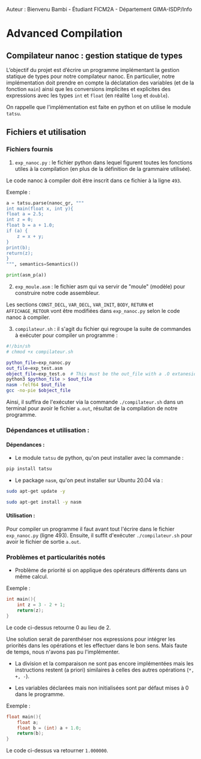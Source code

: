 Auteur : Bienvenu Bambi - Étudiant FICM2A - Département GIMA-ISDP/Info

# Advanced Compilation
  
## Compilateur nanoc : gestion statique de types
  
L’objectif du projet est d’écrire un programme implémentant la gestion statique de types pour notre compilateur nanoc. En particulier, notre implémentation doit prendre en compte la déclatation des variables (et de la fonction ```main```) ainsi que les conversions implicites et explicites des expressions avec les types ```int``` et ```float``` (en réalité ```long``` et ```double```).

On rappelle que l'implémentation est faite en python et on utilise le module ```tatsu```.

## Fichiers et utilisation


### Fichiers fournis


1. ```exp_nanoc.py``` : le fichier python dans lequel figurent toutes les fonctions utiles à la compilation (en plus de la définition de la grammaire utilisée).

Le code nanoc à compiler doit être inscrit dans ce fichier à la ligne ```493```.

Exemple :

```python
a = tatsu.parse(nanoc_gr, """
int main(float x, int y){
float a = 2.5;
int z = 0;
float b = a + 1.0;
if (a) {
    z = x + y;
}
print(b);
return(z);
}
""", semantics=Semantics())

print(asm_p(a))
```

2. ```exp_moule.asm``` : le fichier asm qui va servir de "moule" (modèle) pour construire notre code assembleur. 

Les sections ```CONST_DECL```, ```VAR_DECL```, ```VAR_INIT```, ```BODY```, ```RETURN``` et ```AFFICHAGE_RETOUR``` vont être modifiées dans ```exp_nanoc.py``` selon le code nanoc à compiler.

3. ```compilateur.sh``` : il s'agit du fichier qui regroupe la suite de commandes à exécuter pour compiler un programme :

```sh
#!/bin/sh
# chmod +x compilateur.sh

python_file=exp_nanoc.py
out_file=exp_test.asm
object_file=exp_test.o  # This must be the out_file with a .O extanesion
python3 $python_file > $out_file
nasm -felf64 $out_file
gcc -no-pie $object_file
```

Ainsi, il suffira de l'exécuter via la commande ```./compilateur.sh``` dans un terminal pour avoir le fichier ```a.out```, résultat de la compilation de notre programme.


### Dépendances et utilisation :

#### Dépendances :

- Le module ```tatsu``` de python, qu'on peut installer avec la commande :
```bash
pip install tatsu
```
- Le package ```nasm```, qu'on peut installer sur Ubuntu 20.04 via :

```bash
sudo apt-get update -y
```
```bash
sudo apt-get install -y nasm
```

#### Utilisation :

Pour compiler un programme il faut avant tout l'écrire dans le fichier ```exp_nanoc.py``` (ligne 493). Ensuite, il suffit d'exécuter ```./compilateur.sh``` pour avoir le fichier de sortie ```a.out```.

### Problèmes et particularités notés

- Problème de priorité si on applique des opérateurs différents dans un même calcul. 

Exemple : 
```C
int main(){
    int z = 3 - 2 + 1;
    return(z);
}
``` 
Le code ci-dessus retourne 0 au lieu de 2.

Une solution serait de parenthéser nos expressions pour intégrer les priorités dans les opérations et les effectuer dans le bon sens. Mais faute de temps, nous n'avons pas pu l'implémenter.

- La division et la comparaison ne sont pas encore implémentées mais les instructions restent (a priori) similaires à celles des autres opérations (```*, +, -```).

- Les variables déclarées mais non initialisées sont par défaut mises à 0 dans le programme.

Exemple :
```C
float main(){
    float a;
    float b = (int) a + 1.0;
    return(b);
}
```
Le code ci-dessus va retourner ```1.000000```.
